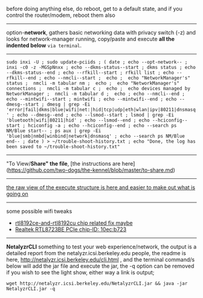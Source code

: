 before doing anything else, do reboot, get to a default state, and if you control the router/modem, reboot them also
***
option-**network**, gathers basic networking data with privacy switch (-z) and looks for network-manager running, copy/paste and execute **all the indented below** `via terminal`.
***
`
sudo inxi -U ;
sudo update-pciids ;
(
 date ;
 echo --opt-network-- ;
 inxi -c0 -z -MGSpNnxx ;
 echo --dkms-status--start ;
 dkms status ;
 echo --dkms-status--end ;
 echo --rfkill--start ;
 rfkill list ;
 echo --rfkill--end ;
 echo --nmcli--start ; 
 echo ; 
 echo "NetworkManager's" status ; 
 nmcli -m tabular nm ; 
 echo ; 
 echo "NetworkManager's" connections ; 
 nmcli -m tabular c ; 
 echo ; 
 echo devices managed by NetworkManager ; 
 nmcli -m tabular d ; 
 echo ; echo --nmcli--end ;
 echo --mintwifi--start ;
 mintwifi ;
 echo --mintwifi--end ;
 echo --dmesg--start ;
 dmesg | grep -Ei 'error|fail|dkms|blue|wifi|net:|hid|tcp|udp|eth|wlan|ipv|80211|dnsmasq' ;
 echo --dmesg--end ;
 echo --lsmod--start ;
 lsmod | grep -Ei 'bluetooth|wifi|80211|hid' ;
 echo --lsmod--end ;
 echo --hciconfig--start ;
 hciconfig -a ;
 echo --hciconfig--end ;
 echo --search ps NM/Blue start-- ;
 ps aux | grep -Ei 'blue|smb|nmbd|winbind|network|dnsmasq' ;
 echo --search ps NM/Blue end-- ;
 date
) > ~/trouble-shoot-history.txt ;
 echo "Done, the log has been saved to ~/trouble-shoot-history.txt"
`
***
"To View/**Share" the file**, [the instructions are here] (https://github.com/two-dogs/the-kennel/blob/master/to-share.md)
***
[the raw view of the execute structure is here and easier to make out what is going on](https://github.com/two-dogs/the-kennel/raw/master/option-network.md)
***
some possible wifi tweaks 
* [rtl8192ce-and-rtl8192cu chip related fix maybe](http://askubuntu.com/questions/471208/realtek-wireless-adapter-issues-rtl8192ce-and-rtl8192cu)
* [Realtek RTL8723BE PCIe chip-ID: 10ec:b723](http://ubuntuforums.org/showthread.php?t=2205497)

***
**NetalyzrCLI**
something to test your web experience/network, the output is a detailed report from the netalyzr.icsi.berkeley.edu people, the readme is here, http://netalyzr.icsi.berkeley.edu/cli.html , and the terminal command/s below will add the jar file and execute the jar, the -q option can be removed if you wish to see the light show, either way a link is output;

`wget http://netalyzr.icsi.berkeley.edu/NetalyzrCLI.jar && java -jar NetalyzrCLI.jar -q`
